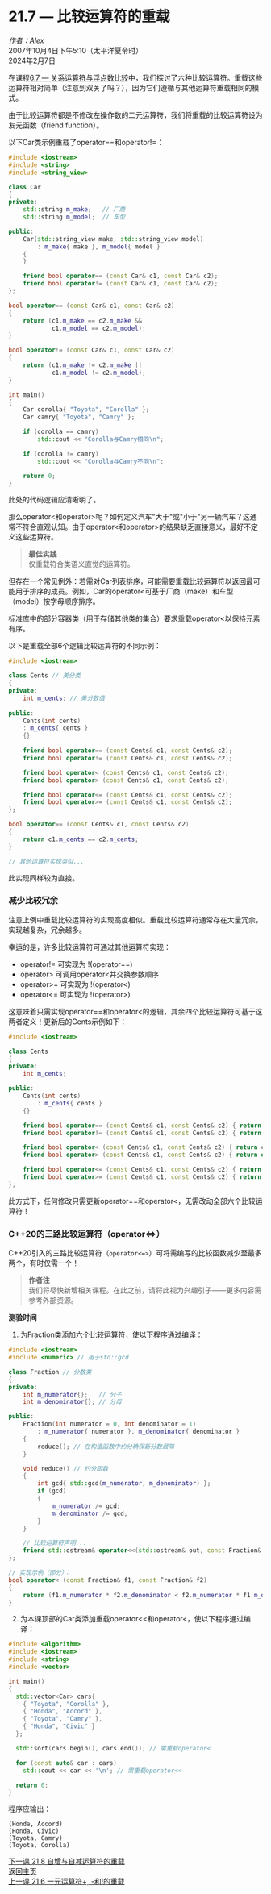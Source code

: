 21.7 — 比较运算符的重载  
============================================

[*作者：Alex*](https://www.learncpp.com/author/Alex/ "查看 Alex 的所有文章")  
2007年10月4日下午5:10（太平洋夏令时）  
2024年2月7日  

在课程[6.7 — 关系运算符与浮点数比较](Chapter-6/lesson6.7-relational-operators-and-floating-point-comparisons.md)中，我们探讨了六种比较运算符。重载这些运算符相对简单（注意到双关了吗？），因为它们遵循与其他运算符重载相同的模式。

由于比较运算符都是不修改左操作数的二元运算符，我们将重载的比较运算符设为友元函数（friend function）。

以下Car类示例重载了operator==和operator!=：

```cpp
#include <iostream>
#include <string>
#include <string_view>

class Car
{
private:
    std::string m_make;   // 厂商
    std::string m_model;  // 车型

public:
    Car(std::string_view make, std::string_view model)
        : m_make{ make }, m_model{ model }
    {
    }

    friend bool operator== (const Car& c1, const Car& c2);
    friend bool operator!= (const Car& c1, const Car& c2);
};

bool operator== (const Car& c1, const Car& c2)
{
    return (c1.m_make == c2.m_make &&
            c1.m_model == c2.m_model);
}

bool operator!= (const Car& c1, const Car& c2)
{
    return (c1.m_make != c2.m_make ||
            c1.m_model != c2.m_model);
}

int main()
{
    Car corolla{ "Toyota", "Corolla" };
    Car camry{ "Toyota", "Camry" };

    if (corolla == camry)
        std::cout << "Corolla与Camry相同\n";

    if (corolla != camry)
        std::cout << "Corolla与Camry不同\n";

    return 0;
}
```
此处的代码逻辑应清晰明了。

那么operator<和operator>呢？如何定义汽车"大于"或"小于"另一辆汽车？这通常不符合直观认知。由于operator<和operator>的结果缺乏直接意义，最好不定义这些运算符。

> **最佳实践**  
> 仅重载符合类语义直觉的运算符。

但存在一个常见例外：若需对Car列表排序，可能需要重载比较运算符以返回最可能用于排序的成员。例如，Car的operator<可基于厂商（make）和车型（model）按字母顺序排序。

标准库中的部分容器类（用于存储其他类的集合）要求重载operator<以保持元素有序。

以下是重载全部6个逻辑比较运算符的不同示例：

```cpp
#include <iostream>

class Cents // 美分类
{
private:
    int m_cents; // 美分数值
 
public:
    Cents(int cents)
	: m_cents{ cents }
	{}
 
    friend bool operator== (const Cents& c1, const Cents& c2);
    friend bool operator!= (const Cents& c1, const Cents& c2);

    friend bool operator< (const Cents& c1, const Cents& c2);
    friend bool operator> (const Cents& c1, const Cents& c2);

    friend bool operator<= (const Cents& c1, const Cents& c2);
    friend bool operator>= (const Cents& c1, const Cents& c2);
};

bool operator== (const Cents& c1, const Cents& c2)
{
    return c1.m_cents == c2.m_cents;
}

// 其他运算符实现类似...
```
此实现同样较为直接。

### 减少比较冗余  
注意上例中重载比较运算符的实现高度相似。重载比较运算符通常存在大量冗余，实现越复杂，冗余越多。

幸运的是，许多比较运算符可通过其他运算符实现：
* operator!= 可实现为 !(operator==)
* operator> 可调用operator<并交换参数顺序
* operator>= 可实现为 !(operator<)
* operator<= 可实现为 !(operator>)

这意味着只需实现operator==和operator<的逻辑，其余四个比较运算符可基于这两者定义！更新后的Cents示例如下：

```cpp
#include <iostream>

class Cents
{
private:
    int m_cents;

public:
    Cents(int cents)
        : m_cents{ cents }
    {}

    friend bool operator== (const Cents& c1, const Cents& c2) { return c1.m_cents == c2.m_cents; }
    friend bool operator!= (const Cents& c1, const Cents& c2) { return !(operator==(c1, c2)); }

    friend bool operator< (const Cents& c1, const Cents& c2) { return c1.m_cents < c2.m_cents; }
    friend bool operator> (const Cents& c1, const Cents& c2) { return operator<(c2, c1); }

    friend bool operator<= (const Cents& c1, const Cents& c2) { return !(operator>(c1, c2)); }
    friend bool operator>= (const Cents& c1, const Cents& c2) { return !(operator<(c1, c2)); }
};
```
此方式下，任何修改只需更新operator==和operator<，无需改动全部六个比较运算符！

### C++20的三路比较运算符（operator<=>）  
C++20引入的三路比较运算符（`operator<=>`）可将需编写的比较函数减少至最多两个，有时仅需一个！

> **作者注**  
> 我们将尽快新增相关课程。在此之前，请将此视为兴趣引子——更多内容需参考外部资源。

**测验时间**  
1. 为Fraction类添加六个比较运算符，使以下程序通过编译：
```cpp
#include <iostream>
#include <numeric> // 用于std::gcd

class Fraction // 分数类
{
private:
	int m_numerator{};   // 分子
	int m_denominator{}; // 分母

public:
	Fraction(int numerator = 0, int denominator = 1)
        : m_numerator{ numerator }, m_denominator{ denominator }
	{
		reduce(); // 在构造函数中约分确保新分数最简
	}

	void reduce() // 约分函数
	{
		int gcd{ std::gcd(m_numerator, m_denominator) };
		if (gcd)
		{
			m_numerator /= gcd;
			m_denominator /= gcd;
		}
	}

    // 比较运算符声明...
	friend std::ostream& operator<<(std::ostream& out, const Fraction& f1);
};

// 实现示例（部分）：
bool operator< (const Fraction& f1, const Fraction& f2)
{
    return (f1.m_numerator * f2.m_denominator < f2.m_numerator * f1.m_denominator);
}
```

2. 为本课顶部的Car类添加重载operator<<和operator<，使以下程序通过编译：
```cpp
#include <algorithm>
#include <iostream>
#include <string>
#include <vector>

int main()
{
  std::vector<Car> cars{
    { "Toyota", "Corolla" },
    { "Honda", "Accord" },
    { "Toyota", "Camry" },
    { "Honda", "Civic" }
  };

  std::sort(cars.begin(), cars.end()); // 需重载operator<

  for (const auto& car : cars)
    std::cout << car << '\n'; // 需重载operator<<

  return 0;
}
```
程序应输出：
```
(Honda, Accord)
(Honda, Civic)
(Toyota, Camry)
(Toyota, Corolla)
```

[下一课 21.8 自增与自减运算符的重载](Chapter-21/lesson21.8-overloading-the-increment-and-decrement-operators.md)  
[返回主页](/)  
[上一课 21.6 一元运算符+, -和!的重载](Chapter-21/lesson21.6-overloading-unary-operators.md)